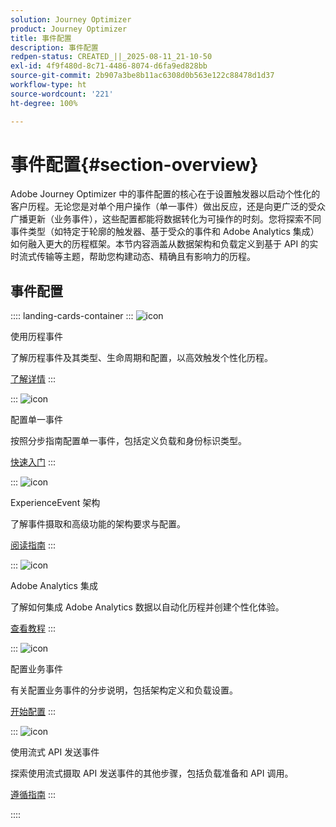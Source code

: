 ```yaml
---
solution: Journey Optimizer
product: Journey Optimizer
title: 事件配置
description: 事件配置
redpen-status: CREATED_||_2025-08-11_21-10-50
exl-id: 4f9f480d-8c71-4486-8074-d6fa9ed828bb
source-git-commit: 2b907a3be8b11ac6308d0b563e122c88478d1d37
workflow-type: ht
source-wordcount: '221'
ht-degree: 100%

---
```


# 事件配置{#section-overview}

Adobe Journey Optimizer 中的事件配置的核心在于设置触发器以启动个性化的客户历程。无论您是对单个用户操作（单一事件）做出反应，还是向更广泛的受众广播更新（业务事件），这些配置都能将数据转化为可操作的时刻。您将探索不同事件类型（如特定于轮廓的触发器、基于受众的事件和 Adobe Analytics 集成）如何融入更大的历程框架。本节内容涵盖从数据架构和负载定义到基于 API 的实时流式传输等主题，帮助您构建动态、精确且有影响力的历程。

## 事件配置

:::: landing-cards-container
:::
![icon](https://cdn.experienceleague.adobe.com/icons/book.svg)

使用历程事件

了解历程事件及其类型、生命周期和配置，以高效触发个性化历程。

[了解详情](../using/event/about-events.md)
:::

:::
![icon](https://cdn.experienceleague.adobe.com/icons/circle-play.svg)

配置单一事件

按照分步指南配置单一事件，包括定义负载和身份标识类型。

[快速入门](../using/event/about-creating.md)
:::

:::
![icon](https://cdn.experienceleague.adobe.com/icons/code-branch.svg)

ExperienceEvent 架构

了解事件摄取和高级功能的架构要求与配置。

[阅读指南](../using/event/experience-event-schema.md)
:::

:::
![icon](https://cdn.experienceleague.adobe.com/icons/chart-line.svg)

Adobe Analytics 集成

了解如何集成 Adobe Analytics 数据以自动化历程并创建个性化体验。

[查看教程](../using/event/about-analytics.md)
:::

:::
![icon](https://cdn.experienceleague.adobe.com/icons/list-check.svg)

配置业务事件

有关配置业务事件的分步说明，包括架构定义和负载设置。

[开始配置](../using/event/about-creating-business.md)
:::

:::
![icon](https://cdn.experienceleague.adobe.com/icons/gear.svg)

使用流式 API 发送事件

探索使用流式摄取 API 发送事件的其他步骤，包括负载准备和 API 调用。

[遵循指南](../using/event/additional-steps-to-send-events-to-journey.md)
:::

::::
